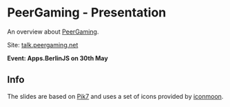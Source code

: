 PeerGaming - Presentation
=========================

An overview about [PeerGaming](https://github.com/PeerGaming/peergaming).

Site: [talk.peergaming.net](http://talk.peergaming.net)

__Event: Apps.BerlinJS on 30th May__


## Info

The slides are based on [Pik7](https://github.com/SirPepe/Pik7) and uses a set of icons provided
by [iconmoon](http://icomoon.io/).
